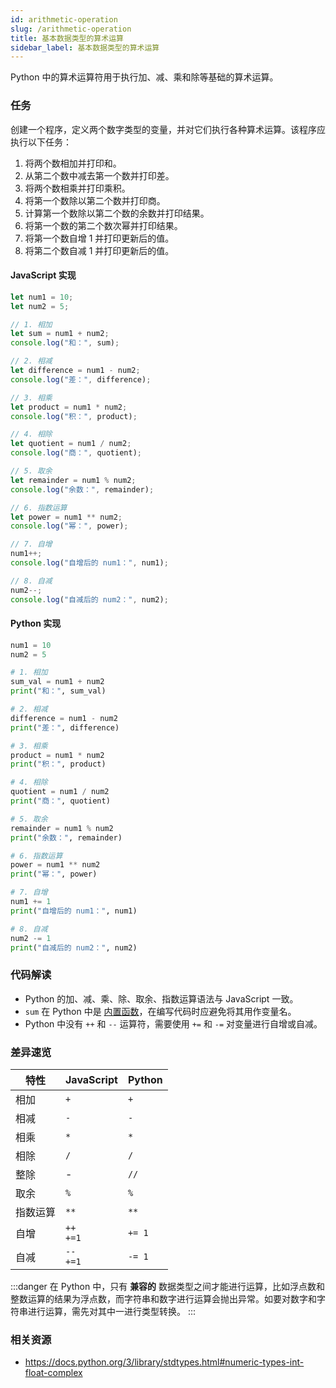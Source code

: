 ```yaml
---
id: arithmetic-operation
slug: /arithmetic-operation
title: 基本数据类型的算术运算
sidebar_label: 基本数据类型的算术运算
---
```


Python 中的算术运算符用于执行加、减、乘和除等基础的算术运算。

### 任务

创建一个程序，定义两个数字类型的变量，并对它们执行各种算术运算。该程序应执行以下任务：

1. 将两个数相加并打印和。
2. 从第二个数中减去第一个数并打印差。
3. 将两个数相乘并打印乘积。
4. 将第一个数除以第二个数并打印商。
5. 计算第一个数除以第二个数的余数并打印结果。
6. 将第一个数的第二个数次幂并打印结果。
7. 将第一个数自增 1 并打印更新后的值。
8. 将第二个数自减 1 并打印更新后的值。

#### JavaScript 实现
```javascript
let num1 = 10;
let num2 = 5;

// 1. 相加
let sum = num1 + num2;
console.log("和：", sum);

// 2. 相减
let difference = num1 - num2;
console.log("差：", difference);

// 3. 相乘
let product = num1 * num2;
console.log("积：", product);

// 4. 相除
let quotient = num1 / num2;
console.log("商：", quotient);

// 5. 取余
let remainder = num1 % num2;
console.log("余数：", remainder);

// 6. 指数运算
let power = num1 ** num2;
console.log("幂：", power);

// 7. 自增
num1++;
console.log("自增后的 num1：", num1);

// 8. 自减
num2--;
console.log("自减后的 num2：", num2);
```

#### Python 实现
```python
num1 = 10
num2 = 5

# 1. 相加
sum_val = num1 + num2
print("和：", sum_val)

# 2. 相减
difference = num1 - num2
print("差：", difference)

# 3. 相乘
product = num1 * num2
print("积：", product)

# 4. 相除
quotient = num1 / num2
print("商：", quotient)

# 5. 取余
remainder = num1 % num2
print("余数：", remainder)

# 6. 指数运算
power = num1 ** num2
print("幂：", power)

# 7. 自增
num1 += 1
print("自增后的 num1：", num1)

# 8. 自减
num2 -= 1
print("自减后的 num2：", num2)
```

### 代码解读
- Python 的加、减、乘、除、取余、指数运算语法与 JavaScript 一致。
- `sum` 在 Python 中是 [内置函数](https://docs.python.org/3/library/functions.html?highlight=sum#sum)，在编写代码时应避免将其用作变量名。
- Python 中没有 `++` 和 `--` 运算符，需要使用 `+=` 和 `-=` 对变量进行自增或自减。

### 差异速览

| 特性 | JavaScript | Python |
|---------|------------|--------|
| 相加 | `+` | `+` |
| 相减 | `-` | `-` |
| 相乘 | `*` | `*` |
| 相除 | `/` | `/` |
| 整除 | - | `//` |
| 取余 | `%` | `%` |
| 指数运算 | `**` | `**` |
| 自增 | `++` <br /> `+=1` | `+= 1` |
| 自减 | `--` <br/> `+=1` | `-= 1` |

:::danger
在 Python 中，只有 **兼容的** 数据类型之间才能进行运算，比如浮点数和整数运算的结果为浮点数，而字符串和数字进行运算会抛出异常。如要对数字和字符串进行运算，需先对其中一进行类型转换。
:::

### 相关资源

- https://docs.python.org/3/library/stdtypes.html#numeric-types-int-float-complex

